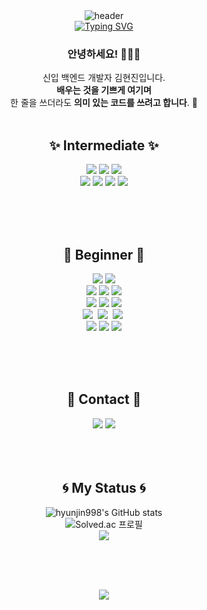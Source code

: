 <!--
**hyunjin998/hyunjin998** is a ✨ _special_ ✨ repository because its `README.md` (this file) appears on your GitHub profile.

Here are some ideas to get you started:

- 🔭 I’m currently working on ...
- 🌱 I’m currently learning ...
- 👯 I’m looking to collaborate on ...
- 🤔 I’m looking for help with ...
- 💬 Ask me about ...
- 📫 How to reach me: ...
- 😄 Pronouns: ...
- ⚡ Fun fact: ...
-->



<!--타이틀-->

<div align="center">
  <img src="https://capsule-render.vercel.app/api?type=waving&color=6994CDEE&text=&animation=twinkling&height=80" alt="header"/>
  <br>
  <a href="https://git.io/typing-svg">
    <img src="https://readme-typing-svg.herokuapp.com?font=Alkatra&weight=500&size=45&duration=3500&pause=3&color=6994CDEE&center=true&vCenter=true&multiline=true&repeat=true&width=1000&height=100&lines=Welcome+to+hyunjin's+GitHub!👋" alt="Typing SVG" />
  </a>
</div>



### <div align="center">안녕하세요! 🙇🏻‍♀️</div>
<div align="center">
  신입 백엔드 개발자 김현진입니다. <br>
  <strong>배우는 것을 기쁘게 여기며 </strong><br>
  한 줄을 쓰더라도 <strong>의미 있는 코드를 쓰려고 합니다</strong>. 🧼 <br>
</div>
<br>

<!--타이틀 끝-->



<!--내용 -->

## <div align="center">✨ Intermediate ✨</h3>
<!--#### <div align="center">Language, Framework, Database </div>-->
<div align="center">
  <img src="https://img.shields.io/badge/Java-ED8B00?style=for-the-badge&logo=openjdk&logoColor=white" />
  <img src="https://img.shields.io/badge/Springboot-6DB33F?style=for-the-badge&logo=springboot&logoColor=white" />
  <img src="https://img.shields.io/badge/MySQL-005C84?style=for-the-badge&logo=mysql&logoColor=white" />
</div>

<!--#### <div align="center">Version Control </div>-->
<div align="center">
  <img src="https://img.shields.io/badge/git-F05033.svg?style=for-the-badge&logo=git&logoColor=white" />
  <img src="https://img.shields.io/badge/github-181717.svg?style=for-the-badge&logo=github&logoColor=white" />
  <img src="https://img.shields.io/badge/GitLab-330F63?style=for-the-badge&logo=gitlab&logoColor=white" />
  <img src="https://img.shields.io/badge/Jenkins-D24939?style=for-the-badge&logo=Jenkins&logoColor=white" />
</div>

<!--#### <div align="center">Communication </div>-->
<!--
<div align="center">
  <div align="center">
  <img src="https://img.shields.io/badge/Slack-4A154B?style=for-the-badge&logo=slack&logoColor=white" />
  <img src="https://img.shields.io/badge/Mattermost-0058CC?style=for-the-badge&logo=Mattermost&logoColor=white" />
</div>
<div align="center">
  <img src="https://img.shields.io/badge/Jira-0052CC?style=for-the-badge&logo=Jira&logoColor=white" />
  <img src="https://img.shields.io/badge/Notion-F3F3F3.svg?style=for-the-badge&logo=notion&logoColor=black" />
  <img src="https://img.shields.io/badge/figma-F24E1E.svg?style=for-the-badge&logo=figma&logoColor=white" />
  -->
</div>

<br><br><br>

## <div align="center">🥊 Beginner 🥊</h3>
<!--#### <div align="center">Language, Framework</div>-->
<div align="center">
  <img src="https://img.shields.io/badge/javascript-F7DF1E.svg?style=for-the-badge&logo=javascript&logoColor=20232a" />
  <img src="https://img.shields.io/badge/typescript-%233178C6.svg?&style=for-the-badge&logo=typescript&logoColor=white" /><br>
  <img src="https://img.shields.io/badge/node.js-%23339933.svg?&style=for-the-badge&logo=node.js&logoColor=white" />
  <img src="https://img.shields.io/badge/nestjs-%23E0234E.svg?&style=for-the-badge&logo=nestjs&logoColor=white" />
  <img src="https://img.shields.io/badge/React-20232A?style=for-the-badge&logo=react&logoColor=61DAFB" /><br>
  <img src="https://img.shields.io/badge/python-3670A0?style=for-the-badge&logo=python&logoColor=ffdd54" />
  <img src="https://img.shields.io/badge/Vue.js-35495E?style=for-the-badge&logo=vue.js&logoColor=4FC08D" />
  <img src="https://img.shields.io/badge/oracle-%23F80000.svg?&style=for-the-badge&logo=oracle&logoColor=white" />
</div>

<!--#### <div align="center">Data </div>-->
<!--
<div align="center">
  <img src="https://img.shields.io/badge/pandas-150458.svg?style=for-the-badge&logo=pandas&logoColor=white" />
  <img src="https://img.shields.io/badge/numpy-4d77cf.svg?style=for-the-badge&logo=numpy&logoColor=white" />
  <img src="https://img.shields.io/badge/Matplotlib-11557c.svg?style=for-the-badge&logo=Matplotlib&logoColor=white" />
</div>
-->

<!--#### <div align="center">Server </div>-->
<div align="center">
  <img src="https://img.shields.io/badge/AWS-FF9900?style=for-the-badge&logo=amazonaws&logoColor=white" />&nbsp
  <img src="https://img.shields.io/badge/docker-%230db7ed.svg?style=for-the-badge&logo=docker&logoColor=white" />&nbsp
  <img src="https://img.shields.io/badge/nginx-43A047.svg?style=for-the-badge&logo=nginx&logoColor=white" />&nbsp
</div>

<div align="center">
  <img src="https://img.shields.io/badge/linux-%23FCC624.svg?&style=for-the-badge&logo=linux&logoColor=black" />
  <img src="https://img.shields.io/badge/elasticsearch-%23005571.svg?&style=for-the-badge&logo=elasticsearch&logoColor=white" />
  <img src="https://img.shields.io/badge/kibana-%23005571.svg?&style=for-the-badge&logo=kibana&logoColor=white" />
</div>

<br><br><br>

<!--내용 끝-->







<!--연락-->

## <div align="center">🥕 Contact 🥕</div>
<div align="center">
  <!-- Notion -->
  <!--<a href="https://wise-elephant-82b.notion.site/5905bc9b999a4c38b07b7838f966a360?pvs=4" target="_blank">
    <img src="https://img.shields.io/badge/Notion-F3F3F3.svg?style=for-the-badge&logo=notion&logoColor=black" /></a>-->
  <!-- Tistory -->
  <a href="https://hyunjinius998.tistory.com/" target="_blank">
    <img src="https://img.shields.io/badge/Tistory-FF5722?style=for-the-badge&logo=tistory&logoColor=white" /></a>
  <!-- Email -->
  <a href="mailto:tcmhdn77@naver.com">
    <img src="https://img.shields.io/badge/mail-D14836?style=for-the-badge&logo=gmail&logoColor=white" />
  </a>
</div>
<br><br><br>

<!--연락 끝-->





<!--랭크-->

## <div align="center">🌀 My Status 🌀</h3>
<div align="center">
  <img src="https://github-readme-stats.vercel.app/api?username=hyunjin998&count_private=true" alt="hyunjin998's GitHub stats"/><br>
  <img src="http://mazassumnida.wtf/api/v2/generate_badge?boj=tcmhdn77" href="https://solved.ac/profile/tcmhdn77" alt="Solved.ac 프로필"/><br>
  <img src="https://github-readme-stats.vercel.app/api/top-langs/?username=hyunjin998&layout=compact&theme=dracula" /><br>
</div>

<br><br><br>
<!--랭크 끝-->

<div align="center">
  <img src="https://komarev.com/ghpvc/?username=hyunjin998&abbreviated=true"/>
</div>


